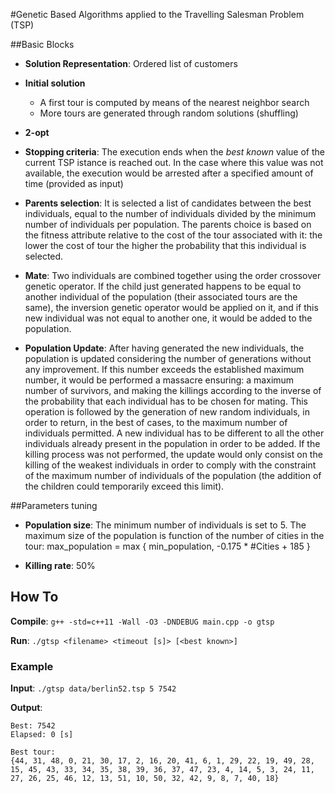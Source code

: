 #Genetic Based Algorithms applied to the Travelling Salesman Problem (TSP)

##Basic Blocks

- **Solution Representation**: Ordered list of customers

- **Initial solution**
  - A first tour is computed by means of the nearest neighbor search
  - More tours are generated through random solutions (shuffling)

- **2-opt**

- **Stopping criteria**: The execution ends when the *best known* value of the current TSP istance is reached out. In the case where this value was not available, the execution would be arrested after a specified amount of time (provided as input)


- **Parents selection**: It is selected a list of candidates between the best individuals, equal to the number of individuals divided by the minimum number of individuals per population. The parents choice is based on the fitness attribute relative to the cost of the tour associated with it: the lower the cost of tour the higher the probability that this individual is selected.

- **Mate**: Two individuals are combined together using the order crossover genetic operator. If the child just generated happens to be equal to another individual of the population (their associated tours are the same), the inversion genetic operator would be applied on it, and if this new individual was not equal to another one, it would be added to the population.

- **Population Update**: After having generated the new individuals, the population is updated considering the number of generations without any improvement. If this number exceeds the established maximum number, it would be performed a massacre ensuring: a maximum number of survivors, and making the killings according to the inverse of the probability that each individual has to be chosen for mating. This operation is followed by the generation of new random individuals, in order to return, in the best of cases, to the maximum number of individuals permitted. A new individual has to be different to all the other individuals already present in the population in order to be added. If the killing process was not performed, the update would only consist on the killing of the weakest individuals in order to comply with the constraint of the maximum number of individuals of the population (the addition of the children could temporarily exceed this limit).

##Parameters tuning

- **Population size**: The minimum number of individuals is set to 5. The maximum size of the population is function of the number of cities in the tour: max_population = max { min_population, -0.175 * #Cities + 185 }

- **Killing rate**: 50%


## How To

**Compile**: `g++ -std=c++11 -Wall -O3 -DNDEBUG main.cpp -o gtsp`

**Run**: `./gtsp <filename> <timeout [s]> [<best known>]`


### Example

**Input**: `./gtsp data/berlin52.tsp 5 7542`

**Output**:

```
Best: 7542
Elapsed: 0 [s]

Best tour:
{44, 31, 48, 0, 21, 30, 17, 2, 16, 20, 41, 6, 1, 29, 22, 19, 49, 28, 15, 45, 43, 33, 34, 35, 38, 39, 36, 37, 47, 23, 4, 14, 5, 3, 24, 11, 27, 26, 25, 46, 12, 13, 51, 10, 50, 32, 42, 9, 8, 7, 40, 18}
```
